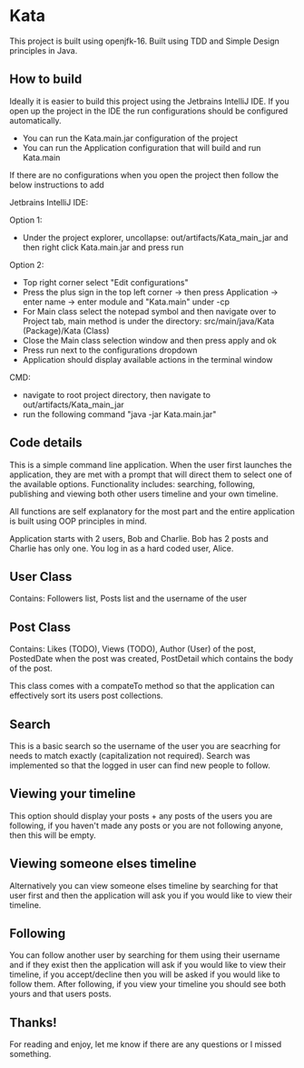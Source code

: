# Kata

This project is built using openjfk-16. Built using TDD and Simple Design principles in Java.

## How to build

Ideally it is easier to build this project using the Jetbrains IntelliJ IDE. If you open up the project in the IDE the run configurations should be configured automatically.
* You can run the Kata.main.jar configuration of the project
* You can run the Application configuration that will build and run Kata.main

If there are no configurations when you open the project then follow the below instructions to add

Jetbrains IntelliJ IDE:

Option 1:

* Under the project explorer, uncollapse: out/artifacts/Kata_main_jar and then right click Kata.main.jar and press run

Option 2:

* Top right corner select "Edit configurations"
* Press the plus sign in the top left corner -> then press Application -> enter name -> enter module and "Kata.main" under -cp
* For Main class select the notepad symbol and then navigate over to Project tab, main method is under the directory: src/main/java/Kata (Package)/Kata (Class)
* Close the Main class selection window and then press apply and ok
* Press run next to the configurations dropdown
* Application should display available actions in the terminal window

CMD:

* navigate to root project directory, then navigate to  out/artifacts/Kata_main_jar
* run the following command "java -jar Kata.main.jar"

## Code details

This is a simple command line application. When the user first launches the application, they are met with a prompt that will direct them to select one of the available options.
Functionality includes: searching, following, publishing and viewing both other users timeline and your own timeline.

All functions are self explanatory for the most part and the entire application is built using OOP principles in mind.

Application starts with 2 users, Bob and Charlie. Bob has 2 posts and Charlie has only one. You log in as a hard coded user, Alice.

## User Class
Contains: Followers list, Posts list and the username of the user

## Post Class
Contains: Likes (TODO), Views (TODO), Author (User) of the post, PostedDate when the post was created, PostDetail which contains the body of the post.

This class comes with a  compateTo method so that the application can effectively sort its users post collections.

## Search
This is a basic search so the username of the user you are seacrhing for needs to match exactly (capitalization not required). 
Search was implemented so that the logged in user can find new people to follow.

## Viewing your timeline
This option should display your posts + any posts of the users you are following, if you haven't made any posts or you are not following anyone, then this will be empty.

## Viewing someone elses timeline
Alternatively you can view someone elses timeline by searching for that user first and then the application will ask you if you would like to view their timeline.

## Following
You can follow another user by searching for them using their username and if they exist then the application will ask if you would like to view their timeline, if you accept/decline then you will be asked if you would like to follow them. After following, if you view your timeline you should see both yours and that users posts.

## Thanks!
For reading and enjoy, let me know if there are any questions or I missed something.
